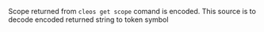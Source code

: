 Scope returned from `cleos get scope` comand is encoded.
This source is to decode encoded returned string to token symbol
